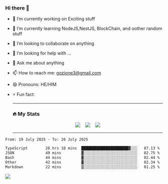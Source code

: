 ### Hi there 👋

<!--
**charlieScript/charlieScript** is a ✨ _special_ ✨ repository because its `README.md` (this file) appears on your GitHub profile.

Here are some ideas to get you started: -->

- 🔭 I’m currently working on Exciting stuff
- 🌱 I’m currently learning NodeJS,NestJS, BlockChain, and oother random stuff
- 👯 I’m looking to collaborate on anything
- 🤔 I’m looking for help with ...
- 💬 Ask me about anything
- 📫 How to reach me: gozione3@gmail.com
- 😄 Pronouns: HE/HIM
- ⚡ Fun fact:


  ---

  ### :fire: My Stats

  <div id="stats" align="center">
  <img src="http://github-readme-streak-stats.herokuapp.com?user=charlieScript&theme=dark&date_format=M%20j%5B%2C%20Y%5D" />&nbsp;&nbsp;&nbsp;
  <img src="https://github-readme-stats.vercel.app/api/top-langs/?username=charlieScript&layout=compact&theme=vision-friendly-dark"/>&nbsp;&nbsp;&nbsp;
  <img src="https://github-readme-stats.vercel.app/api?username=charlieScript&show_icons=true&theme=radical"/>
  </div>

  ---



<!--START_SECTION:waka-->

```txt
From: 19 July 2025 - To: 26 July 2025

TypeScript        26 hrs 18 mins  █████████████████████▓░░░   87.13 %
JSON              49 mins         ▓░░░░░░░░░░░░░░░░░░░░░░░░   02.75 %
Bash              44 mins         ▓░░░░░░░░░░░░░░░░░░░░░░░░   02.44 %
Other             42 mins         ▓░░░░░░░░░░░░░░░░░░░░░░░░   02.34 %
Markdown          22 mins         ▒░░░░░░░░░░░░░░░░░░░░░░░░   01.25 %
```

<!--END_SECTION:waka-->
![](https://komarev.com/ghpvc/?username=charlieScript)
